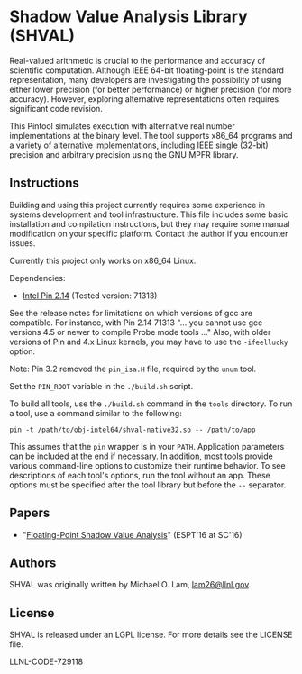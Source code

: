 # Shadow Value Analysis Library (SHVAL)

Real-valued arithmetic is crucial to the performance and accuracy of scientific
computation. Although IEEE 64-bit floating-point is the standard representation,
many developers are investigating the possibility of using either lower
precision (for better performance) or higher precision (for more accuracy).
However, exploring alternative representations often requires significant code
revision.

This Pintool simulates execution with alternative real number implementations at
the binary level. The tool supports x86\_64 programs and a variety of
alternative implementations, including IEEE single (32-bit) precision and
arbitrary precision using the GNU MPFR library.

## Instructions

Building and using this project currently requires some experience in systems
development and tool infrastructure. This file includes some basic installation
and compilation instructions, but they may require some manual modification on
your specific platform.  Contact the author if you encounter issues.

Currently this project only works on x86\_64 Linux.

Dependencies:

* [Intel Pin 2.14](https://software.intel.com/en-us/articles/pintool-downloads)
  (Tested version: 71313)

See the release notes for limitations on which versions of gcc are compatible.
For instance, with Pin 2.14 71313 "... you cannot use gcc versions 4.5 or newer
to compile Probe mode tools ..." Also, with older versions of Pin and 4.x Linux
kernels, you may have to use the `-ifeellucky` option.

Note: Pin 3.2 removed the `pin_isa.H` file, required by the `unum` tool.

  Set the `PIN_ROOT` variable in the `./build.sh` script.

To build all tools, use the `./build.sh` command in the `tools` directory. To
run a tool, use a command similar to the following:

    pin -t /path/to/obj-intel64/shval-native32.so -- /path/to/app

This assumes that the `pin` wrapper is in your `PATH`. Application parameters
can be included at the end if necessary. In addition, most tools provide various
command-line options to customize their runtime behavior. To see descriptions of
each tool's options, run the tool without an app. These options must be
specified after the tool library but before the `--` separator.

## Papers

* "[Floating-Point Shadow Value Analysis](http://dl.acm.org/citation.cfm?id=3018826)" (ESPT'16 at SC'16)

## Authors

SHVAL was originally written by Michael O. Lam, lam26@llnl.gov.

## License

SHVAL is released under an LGPL license. For more details see the LICENSE file.

LLNL-CODE-729118

